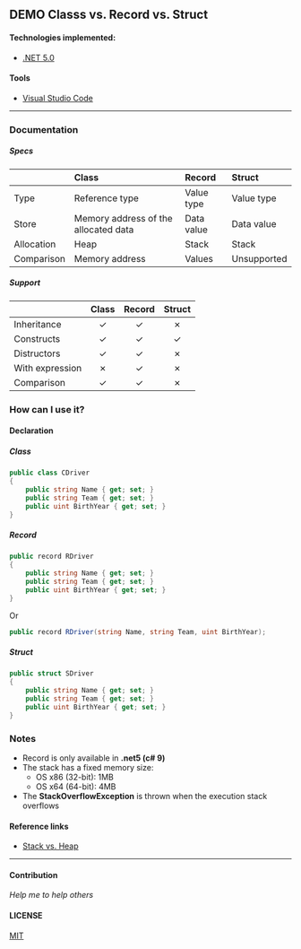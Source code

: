 ## DEMO Classs vs. Record vs. Struct

#### Technologies implemented:

- [.NET 5.0](https://dotnet.microsoft.com/download/dotnet/5.0)


#### Tools
- [Visual Studio Code](https://code.visualstudio.com/download)

---

### Documentation

##### Specs

|            | Class                                | Record     | Struct      |
| :---       | :---                                 | :---       | :---        |
| Type       | Reference type                       | Value type | Value type  |
| Store      | Memory address of the allocated data | Data value | Data value  |
| Allocation | Heap                                 | Stack      | Stack       |
| Comparison | Memory address                       | Values     | Unsupported |


##### Support

|                 | Class   | Record  | Struct  |
| :---            | :---:   | :---:   | :---:   |
| Inheritance     | &check; | &check; | &cross; |
| Constructs      | &check; | &check; | &check; |
| Distructors     | &check; | &check; | &cross; |
| With expression | &cross; | &check; | &cross; |
| Comparison      | &check; | &check; | &cross; |


### How can I use it?

#### Declaration
##### Class
```csharp
public class CDriver
{
    public string Name { get; set; } 
    public string Team { get; set; }
    public uint BirthYear { get; set; }
}
```

##### Record
```csharp
public record RDriver
{
    public string Name { get; set; }
    public string Team { get; set; }
    public uint BirthYear { get; set; }
}
```
Or

```csharp
public record RDriver(string Name, string Team, uint BirthYear);
```

##### Struct
```csharp
public struct SDriver
{
    public string Name { get; set; }
    public string Team { get; set; }
    public uint BirthYear { get; set; }
}
```

### Notes
- Record is only available in **.net5 (c# 9)**
- The stack has a fixed memory size:
  - OS x86 (32-bit): 1MB
  - OS x64 (64-bit): 4MB
- The **StackOverflowException** is thrown when the execution stack overflows

#### Reference links
* [Stack vs. Heap](https://www.c-sharpcorner.com/article/stack-vs-heap-memory-c-sharp/)

---

#### Contribution

*Help me to help others*

#### LICENSE

[MIT](https://github.com/NelsonBN/Demo-Class-vs-Record-vs-Struct/blob/main/LICENSE)
